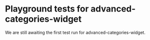 # Playground tests for advanced-categories-widget
We are still awaiting the first test run for advanced-categories-widget.
